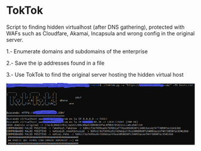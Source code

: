 # TokTok
Script to finding hidden virtualhost (after DNS gathering), protected with WAFs such as Cloudfare, Akamai, Incapsula and wrong config in the original server.

1.- Enumerate domains and subdomains of the enterprise

2.- Save the ip addresses found in a file

3.- Use TokTok to find the original server hosting the hidden virtual host

![Screenshot](toktok.png) 
